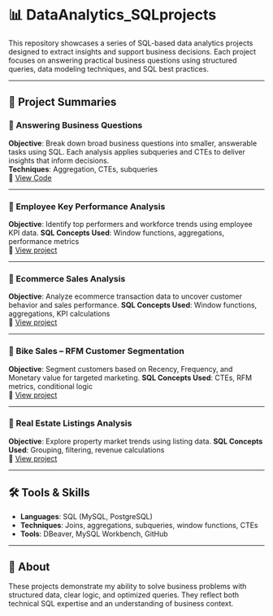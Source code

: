 # 📊 DataAnalytics\_SQLprojects

This repository showcases a series of SQL-based data analytics projects designed to extract insights and support business decisions. Each project focuses on answering practical business questions using structured queries, data modeling techniques, and SQL best practices.

---

## 📁 Project Summaries

### 🔹 Answering Business Questions 

**Objective**: Break down broad business questions into smaller, answerable tasks using SQL. Each analysis applies subqueries and CTEs to deliver insights that inform decisions.  
**Techniques**: Aggregation, CTEs, subqueries  
🔗 [View Code](https://github.com/aimeele97/DataAnalytics_SQLprojects/blob/main/Answering_Business_Questions/superstore%26classicmodels.sql)

---

### 🔹 Employee Key Performance Analysis

**Objective**: Identify top performers and workforce trends using employee KPI data.
**SQL Concepts Used**: Window functions, aggregations, performance metrics  
🔗 [View project](https://github.com/aimeele97/DataAnalytics_SQLprojects/tree/main/Project1_Employee_Key_Performance_Analysis)

---

### 🔹 Ecommerce Sales Analysis

**Objective**: Analyze ecommerce transaction data to uncover customer behavior and sales performance.
**SQL Concepts Used**: Window functions, aggregations, KPI calculations  
🔗 [View project](https://github.com/aimeele97/DataAnalytics_SQLprojects/tree/main/Project2_Ecommerce_Sale_Analysis)

---

### 🔹 Bike Sales – RFM Customer Segmentation

**Objective**: Segment customers based on Recency, Frequency, and Monetary value for targeted marketing.
**SQL Concepts Used**: CTEs, RFM metrics, conditional logic  
🔗 [View project](https://github.com/aimeele97/DataAnalytics_SQLprojects/tree/main/Project3_Bike_Sale_Analysis)

---

### 🔹 Real Estate Listings Analysis

**Objective**: Explore property market trends using listing data.
**SQL Concepts Used**: Grouping, filtering, revenue calculations  
🔗 [View project](https://github.com/aimeele97/DataAnalytics_SQLprojects/tree/main/Project4_Real_Estate_Listings)

---

## 🛠️ Tools & Skills

* **Languages**: SQL (MySQL, PostgreSQL)
* **Techniques**: Joins, aggregations, subqueries, window functions, CTEs
* **Tools**: DBeaver, MySQL Workbench, GitHub

---

## 📌 About

These projects demonstrate my ability to solve business problems with structured data, clear logic, and optimized queries. They reflect both technical SQL expertise and an understanding of business context.
